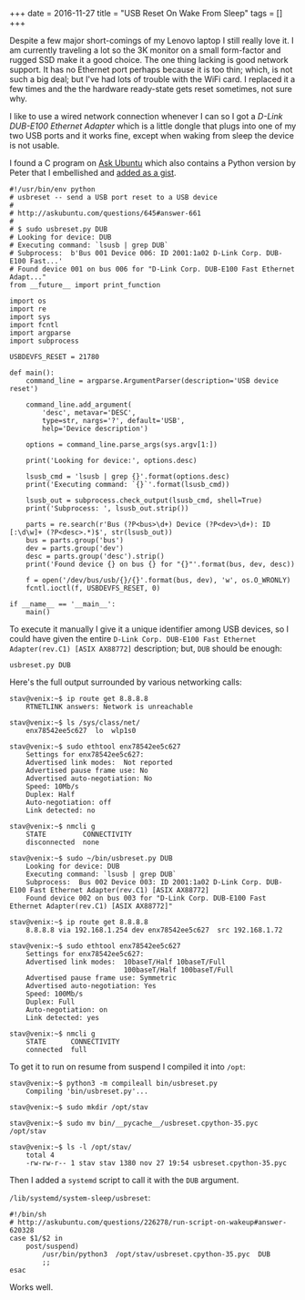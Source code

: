 +++
date = 2016-11-27
title = "USB Reset On Wake From Sleep"
tags = []
+++

Despite a few major short-comings of my Lenovo laptop I still really love it.
I am currently traveling a lot so the 3K monitor on a small form-factor and
rugged SSD make it a good choice.  The one thing lacking is good network
support.  It has no Ethernet port perhaps because it is too thin; which,
is not such a big deal; but I've had lots of trouble with the WiFi card.
I replaced it a few times and the the hardware ready-state gets reset
sometimes, not sure why.

I like to use a wired network connection whenever I can so I got a *D-Link
DUB-E100 Ethernet Adapter* which is a little dongle that plugs into one of
my two USB ports and it works fine, except when waking from sleep the device
is not usable.

I found a C program on [Ask Ubuntu](http://askubuntu.com/questions/645#answer-661)
which also contains a Python version by Peter that I embellished and [added as
a gist](https://gist.github.com/stav/5691b0a4616a6fb9a1d4).

    #!/usr/bin/env python
    # usbreset -- send a USB port reset to a USB device
    #
    # http://askubuntu.com/questions/645#answer-661
    #
    # $ sudo usbreset.py DUB
    # Looking for device: DUB
    # Executing command: `lsusb | grep DUB`
    # Subprocess:  b'Bus 001 Device 006: ID 2001:1a02 D-Link Corp. DUB-E100 Fast...'
    # Found device 001 on bus 006 for "D-Link Corp. DUB-E100 Fast Ethernet Adapt..."
    from __future__ import print_function

    import os
    import re
    import sys
    import fcntl
    import argparse
    import subprocess

    USBDEVFS_RESET = 21780

    def main():
        command_line = argparse.ArgumentParser(description='USB device reset')

        command_line.add_argument(
            'desc', metavar='DESC',
            type=str, nargs='?', default='USB',
            help='Device description')

        options = command_line.parse_args(sys.argv[1:])

        print('Looking for device:', options.desc)

        lsusb_cmd = 'lsusb | grep {}'.format(options.desc)
        print('Executing command: `{}`'.format(lsusb_cmd))

        lsusb_out = subprocess.check_output(lsusb_cmd, shell=True)
        print('Subprocess: ', lsusb_out.strip())

        parts = re.search(r'Bus (?P<bus>\d+) Device (?P<dev>\d+): ID [:\d\w]+ (?P<desc>.*)$', str(lsusb_out))
        bus = parts.group('bus')
        dev = parts.group('dev')
        desc = parts.group('desc').strip()
        print('Found device {} on bus {} for "{}"'.format(bus, dev, desc))

        f = open('/dev/bus/usb/{}/{}'.format(bus, dev), 'w', os.O_WRONLY)
        fcntl.ioctl(f, USBDEVFS_RESET, 0)

    if __name__ == '__main__':
        main()

To execute it manually I give it a unique identifier among USB devices, so I
could have given the entire `D-Link Corp. DUB-E100 Fast Ethernet Adapter(rev.C1)
[ASIX AX88772]` description; but, `DUB` should be enough:

    usbreset.py DUB

Here's the full output surrounded by various networking calls:

    stav@venix:~$ ip route get 8.8.8.8
        RTNETLINK answers: Network is unreachable

    stav@venix:~$ ls /sys/class/net/
        enx78542ee5c627  lo  wlp1s0

    stav@venix:~$ sudo ethtool enx78542ee5c627
        Settings for enx78542ee5c627:
        Advertised link modes:  Not reported
        Advertised pause frame use: No
        Advertised auto-negotiation: No
        Speed: 10Mb/s
        Duplex: Half
        Auto-negotiation: off
        Link detected: no

    stav@venix:~$ nmcli g
        STATE         CONNECTIVITY
        disconnected  none

    stav@venix:~$ sudo ~/bin/usbreset.py DUB
        Looking for device: DUB
        Executing command: `lsusb | grep DUB`
        Subprocess:  Bus 002 Device 003: ID 2001:1a02 D-Link Corp. DUB-E100 Fast Ethernet Adapter(rev.C1) [ASIX AX88772]
        Found device 002 on bus 003 for "D-Link Corp. DUB-E100 Fast Ethernet Adapter(rev.C1) [ASIX AX88772]"

    stav@venix:~$ ip route get 8.8.8.8
        8.8.8.8 via 192.168.1.254 dev enx78542ee5c627  src 192.168.1.72

    stav@venix:~$ sudo ethtool enx78542ee5c627
        Settings for enx78542ee5c627:
        Advertised link modes:  10baseT/Half 10baseT/Full
                                100baseT/Half 100baseT/Full
        Advertised pause frame use: Symmetric
        Advertised auto-negotiation: Yes
        Speed: 100Mb/s
        Duplex: Full
        Auto-negotiation: on
        Link detected: yes

    stav@venix:~$ nmcli g
        STATE      CONNECTIVITY
        connected  full

To get it to run on resume from suspend I compiled it into `/opt`:

    stav@venix:~$ python3 -m compileall bin/usbreset.py
        Compiling 'bin/usbreset.py'...

    stav@venix:~$ sudo mkdir /opt/stav

    stav@venix:~$ sudo mv bin/__pycache__/usbreset.cpython-35.pyc /opt/stav

    stav@venix:~$ ls -l /opt/stav/
        total 4
        -rw-rw-r-- 1 stav stav 1380 nov 27 19:54 usbreset.cpython-35.pyc


Then I added a `systemd` script to call it with the `DUB` argument.

`/lib/systemd/system-sleep/usbreset`:

    #!/bin/sh
    # http://askubuntu.com/questions/226278/run-script-on-wakeup#answer-620328
    case $1/$2 in
        post/suspend)
            /usr/bin/python3  /opt/stav/usbreset.cpython-35.pyc  DUB
            ;;
    esac

Works well.
